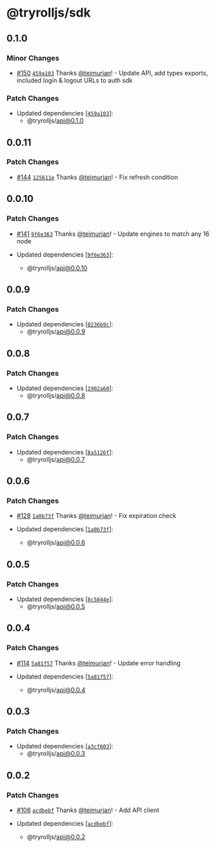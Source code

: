 # @tryrolljs/sdk

## 0.1.0

### Minor Changes

- [#150](https://github.com/TuringAdvisoryGroup/tryrolljs/pull/150) [`459a103`](https://github.com/TuringAdvisoryGroup/tryrolljs/commit/459a1031a9794f9300ea5ddd2113a26d68494fcb) Thanks [@teimurjan](https://github.com/teimurjan)! - Update API, add types exports, included login & logout URLs to auth sdk

### Patch Changes

- Updated dependencies [[`459a103`](https://github.com/TuringAdvisoryGroup/tryrolljs/commit/459a1031a9794f9300ea5ddd2113a26d68494fcb)]:
  - @tryrolljs/api@0.1.0

## 0.0.11

### Patch Changes

- [#144](https://github.com/TuringAdvisoryGroup/tryrolljs/pull/144) [`125611e`](https://github.com/TuringAdvisoryGroup/tryrolljs/commit/125611ef197e3f2368b90885d362da3c5fc8f5f9) Thanks [@teimurjan](https://github.com/teimurjan)! - Fix refresh condition

## 0.0.10

### Patch Changes

- [#141](https://github.com/TuringAdvisoryGroup/tryrolljs/pull/141) [`9f6e363`](https://github.com/TuringAdvisoryGroup/tryrolljs/commit/9f6e3637330ac931b08fa1d21ab9d05cb18a6893) Thanks [@teimurjan](https://github.com/teimurjan)! - Update engines to match any 16 node

- Updated dependencies [[`9f6e363`](https://github.com/TuringAdvisoryGroup/tryrolljs/commit/9f6e3637330ac931b08fa1d21ab9d05cb18a6893)]:
  - @tryrolljs/api@0.0.10

## 0.0.9

### Patch Changes

- Updated dependencies [[`0236b9c`](https://github.com/TuringAdvisoryGroup/tryrolljs/commit/0236b9c45160cdebfcbf8151279e6416b398f8d0)]:
  - @tryrolljs/api@0.0.9

## 0.0.8

### Patch Changes

- Updated dependencies [[`1902a60`](https://github.com/TuringAdvisoryGroup/tryrolljs/commit/1902a605bc5337ac1a572aa658a86649c2ca963b)]:
  - @tryrolljs/api@0.0.8

## 0.0.7

### Patch Changes

- Updated dependencies [[`8a5126f`](https://github.com/TuringAdvisoryGroup/tryrolljs/commit/8a5126fef714d7bdbc458662689dc31fa46a8cfb)]:
  - @tryrolljs/api@0.0.7

## 0.0.6

### Patch Changes

- [#128](https://github.com/TuringAdvisoryGroup/tryrolljs/pull/128) [`1a0b73f`](https://github.com/TuringAdvisoryGroup/tryrolljs/commit/1a0b73f4f02adb19688580f9d0633b3023ed5d2c) Thanks [@teimurjan](https://github.com/teimurjan)! - Fix expiration check

- Updated dependencies [[`1a0b73f`](https://github.com/TuringAdvisoryGroup/tryrolljs/commit/1a0b73f4f02adb19688580f9d0633b3023ed5d2c)]:
  - @tryrolljs/api@0.0.6

## 0.0.5

### Patch Changes

- Updated dependencies [[`8c5844e`](https://github.com/TuringAdvisoryGroup/tryrolljs/commit/8c5844ee42c97a5243e67952b7a3fe743ba11570)]:
  - @tryrolljs/api@0.0.5

## 0.0.4

### Patch Changes

- [#114](https://github.com/TuringAdvisoryGroup/tryrolljs/pull/114) [`5a81f57`](https://github.com/TuringAdvisoryGroup/tryrolljs/commit/5a81f5731e59ef8fe69a141e080f4a7f9717d9f4) Thanks [@teimurjan](https://github.com/teimurjan)! - Update error handling

- Updated dependencies [[`5a81f57`](https://github.com/TuringAdvisoryGroup/tryrolljs/commit/5a81f5731e59ef8fe69a141e080f4a7f9717d9f4)]:
  - @tryrolljs/api@0.0.4

## 0.0.3

### Patch Changes

- Updated dependencies [[`a3cf603`](https://github.com/TuringAdvisoryGroup/tryrolljs/commit/a3cf603cb3fe83ba6b6800c99ac5186c106619b2)]:
  - @tryrolljs/api@0.0.3

## 0.0.2

### Patch Changes

- [#106](https://github.com/TuringAdvisoryGroup/tryrolljs/pull/106) [`acdbebf`](https://github.com/TuringAdvisoryGroup/tryrolljs/commit/acdbebfa9669a894a96c522fab9801aec5e167e9) Thanks [@teimurjan](https://github.com/teimurjan)! - Add API client

- Updated dependencies [[`acdbebf`](https://github.com/TuringAdvisoryGroup/tryrolljs/commit/acdbebfa9669a894a96c522fab9801aec5e167e9)]:
  - @tryrolljs/api@0.0.2
